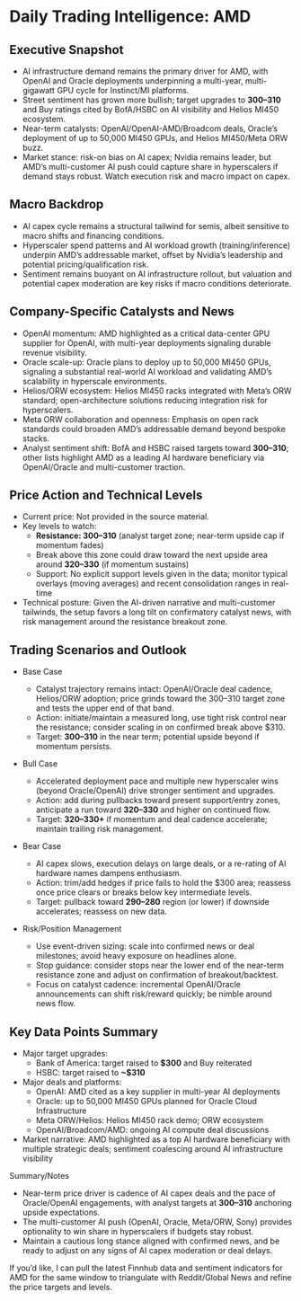 # Daily Trading Intelligence: AMD

## Executive Snapshot
- AI infrastructure demand remains the primary driver for AMD, with OpenAI and Oracle deployments underpinning a multi-year, multi-gigawatt GPU cycle for Instinct/MI platforms. 
- Street sentiment has grown more bullish; target upgrades to **$300–$310** and Buy ratings cited by BofA/HSBC on AI visibility and Helios MI450 ecosystem.
- Near-term catalysts: OpenAI/OpenAI-AMD/Broadcom deals, Oracle’s deployment of up to 50,000 MI450 GPUs, and Helios MI450/Meta ORW buzz.
- Market stance: risk-on bias on AI capex; Nvidia remains leader, but AMD’s multi-customer AI push could capture share in hyperscalers if demand stays robust. Watch execution risk and macro impact on capex.

## Macro Backdrop
- AI capex cycle remains a structural tailwind for semis, albeit sensitive to macro shifts and financing conditions.
- Hyperscaler spend patterns and AI workload growth (training/inference) underpin AMD’s addressable market, offset by Nvidia’s leadership and potential pricing/qualification risk.
- Sentiment remains buoyant on AI infrastructure rollout, but valuation and potential capex moderation are key risks if macro conditions deteriorate.

## Company-Specific Catalysts and News
- OpenAI momentum: AMD highlighted as a critical data-center GPU supplier for OpenAI, with multi-year deployments signaling durable revenue visibility.
- Oracle scale-up: Oracle plans to deploy up to 50,000 MI450 GPUs, signaling a substantial real-world AI workload and validating AMD’s scalability in hyperscale environments.
- Helios/ORW ecosystem: Helios MI450 racks integrated with Meta’s ORW standard; open-architecture solutions reducing integration risk for hyperscalers.
- Meta ORW collaboration and openness: Emphasis on open rack standards could broaden AMD’s addressable demand beyond bespoke stacks.
- Analyst sentiment shift: BofA and HSBC raised targets toward **$300–$310**; other lists highlight AMD as a leading AI hardware beneficiary via OpenAI/Oracle and multi-customer traction.

## Price Action and Technical Levels
- Current price: Not provided in the source material.
- Key levels to watch:
  - **Resistance: $300–$310** (analyst target zone; near-term upside cap if momentum fades)
  - Break above this zone could draw toward the next upside area around **$320–$330** (if momentum sustains)
  - Support: No explicit support levels given in the data; monitor typical overlays (moving averages) and recent consolidation ranges in real-time
- Technical posture: Given the AI-driven narrative and multi-customer tailwinds, the setup favors a long tilt on confirmatory catalyst news, with risk management around the resistance breakout zone.

## Trading Scenarios and Outlook
- Base Case
  - Catalyst trajectory remains intact: OpenAI/Oracle deal cadence, Helios/ORW adoption; price grinds toward the $300–$310 target zone and tests the upper end of that band.
  - Action: initiate/maintain a measured long, use tight risk control near the resistance; consider scaling in on confirmed break above $310.
  - Target: **$300–$310** in the near term; potential upside beyond if momentum persists.

- Bull Case
  - Accelerated deployment pace and multiple new hyperscaler wins (beyond Oracle/OpenAI) drive stronger sentiment and upgrades.
  - Action: add during pullbacks toward present support/entry zones, anticipate a run toward **$320–$330** and higher on continued flow.
  - Target: **$320–$330+** if momentum and deal cadence accelerate; maintain trailing risk management.

- Bear Case
  - AI capex slows, execution delays on large deals, or a re-rating of AI hardware names dampens enthusiasm.
  - Action: trim/add hedges if price fails to hold the $300 area; reassess once price clears or breaks below key intermediate levels.
  - Target: pullback toward **$290–$280** region (or lower) if downside accelerates; reassess on new data.

- Risk/Position Management
  - Use event-driven sizing: scale into confirmed news or deal milestones; avoid heavy exposure on headlines alone.
  - Stop guidance: consider stops near the lower end of the near-term resistance zone and adjust on confirmation of breakout/backtest.
  - Focus on catalyst cadence: incremental OpenAI/Oracle announcements can shift risk/reward quickly; be nimble around news flow.

## Key Data Points Summary
- Major target upgrades: 
  - Bank of America: target raised to **$300** and Buy reiterated
  - HSBC: target raised to **~$310**
- Major deals and platforms:
  - OpenAI: AMD cited as a key supplier in multi-year AI deployments
  - Oracle: up to 50,000 MI450 GPUs planned for Oracle Cloud Infrastructure
  - Meta ORW/Helios: Helios MI450 rack demo; ORW ecosystem
  - OpenAI/Broadcom/AMD: ongoing AI compute deal discussions
- Market narrative: AMD highlighted as a top AI hardware beneficiary with multiple strategic deals; sentiment coalescing around AI infrastructure visibility

Summary/Notes
- Near-term price driver is cadence of AI capex deals and the pace of Oracle/OpenAI engagements, with analyst targets at **$300–$310** anchoring upside expectations.
- The multi-customer AI push (OpenAI, Oracle, Meta/ORW, Sony) provides optionality to win share in hyperscalers if budgets stay robust.
- Maintain a cautious long stance aligned with confirmed news, and be ready to adjust on any signs of AI capex moderation or deal delays.

If you’d like, I can pull the latest Finnhub data and sentiment indicators for AMD for the same window to triangulate with Reddit/Global News and refine the price targets and levels.